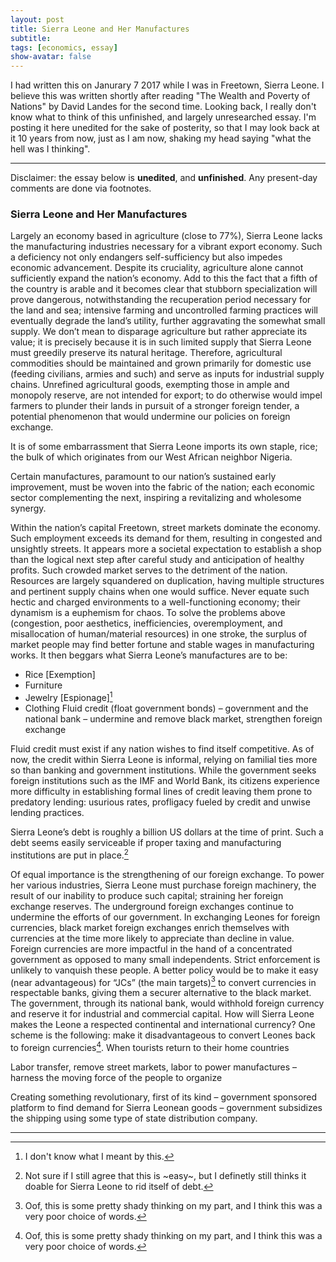 ```yaml
---
layout: post
title: Sierra Leone and Her Manufactures
subtitle: 
tags: [economics, essay]
show-avatar: false
---
```


I had written this on Janurary 7 2017 while I was in Freetown, Sierra Leone. I believe this was written shortly after reading "The Wealth and Poverty of Nations" by David Landes for the second time. Looking back, I really don't know what to think of this unfinished, and largely unresearched essay. I'm posting it here unedited for the sake of posterity, so that I may look back at it 10 years from now, just as I am now, shaking my head saying "what the hell was I thinking". 

---

Disclaimer: the essay below is **unedited**, and **unfinished**. Any present-day comments are done via footnotes. 

### Sierra Leone and Her Manufactures 

Largely an economy based in agriculture (close to 77%), Sierra Leone lacks the manufacturing industries necessary for a vibrant export economy. Such a deficiency not only endangers self-sufficiency but also impedes economic advancement. Despite its cruciality, agriculture alone cannot sufficiently expand the nation’s economy. Add to this the fact that a fifth of the country is arable and it becomes clear that stubborn specialization will prove dangerous, notwithstanding the recuperation period necessary for the land and sea; intensive farming and uncontrolled farming practices will eventually degrade the land’s utility, further aggravating the somewhat small supply. We don’t mean to disparage agriculture but rather appreciate its value; it is precisely because it is in such limited supply that Sierra Leone must greedily preserve its natural heritage. Therefore, agricultural commodities should be maintained and grown primarily for domestic use (feeding civilians, armies and such) and serve as inputs for industrial supply chains. Unrefined agricultural goods, exempting those in ample and monopoly reserve, are not intended for export; to do otherwise would impel farmers to plunder their lands in pursuit of a stronger foreign tender, a potential phenomenon that would undermine our policies on foreign exchange.  

It is of some embarrassment that Sierra Leone imports its own staple, rice; the bulk of which originates from our West African neighbor Nigeria. 

Certain manufactures, paramount to our nation’s sustained early improvement, must be woven into the fabric of the nation; each economic sector complementing the next, inspiring a revitalizing and wholesome synergy.  

Within the nation’s capital Freetown, street markets dominate the economy. Such employment exceeds its demand for them, resulting in congested and unsightly streets. It appears more a societal expectation to establish a shop than the logical next step after careful study and anticipation of healthy profits. Such crowded market serves to the detriment of the nation. Resources are largely squandered on duplication, having multiple structures and pertinent supply chains when one would suffice. Never equate such hectic and charged environments to a well-functioning economy; their dynamism is a euphemism for chaos. To solve the problems above (congestion, poor aesthetics, inefficiencies, overemployment, and misallocation of human/material resources) in one stroke, the surplus of market people may find better fortune and stable wages in manufacturing works. It then beggars what Sierra Leone’s manufactures are to be: 
 - Rice [Exemption]  
 - Furniture 
 - Jewelry [Espionage][^1]
 - Clothing 
Fluid credit (float government bonds) – government and the national bank – undermine and remove black market, strengthen foreign exchange  
 
Fluid credit must exist if any nation wishes to find itself competitive. As of now, the credit within Sierra Leone is informal, relying on familial ties more so than banking and government institutions. While the government seeks foreign institutions such as the IMF and World Bank, its citizens experience more difficulty in establishing formal lines of credit leaving them prone to predatory lending: usurious rates, profligacy fueled by credit and unwise lending practices.  

Sierra Leone’s debt is roughly a billion US dollars at the time of print. Such a debt seems easily serviceable if proper taxing and manufacturing institutions are put in place.[^2]  

Of equal importance is the strengthening of our foreign exchange. To power her various industries, Sierra Leone must purchase foreign machinery, the result of our inability to produce such capital; straining her foreign exchange reserves. The underground foreign exchanges continue to undermine the efforts of our government. In exchanging Leones for foreign currencies, black market foreign exchanges enrich themselves with currencies at the time more likely to appreciate than decline in value. Foreign currencies are more impactful in the hand of a concentrated government as opposed to many small independents. Strict enforcement is unlikely to vanquish these people. A better policy would be to make it easy (near advantageous) for “JCs” (the main targets)[^3] to convert currencies in respectable banks, giving them a securer alternative to the black market. The government, through its national bank, would withhold foreign currency and reserve it for industrial and commercial capital. How will Sierra Leone makes the Leone a respected continental and international currency? One scheme is the following: make it disadvantageous to convert Leones back to foreign currencies[^3]. When tourists return to their home countries  
 
Labor transfer, remove street markets, labor to power manufactures – harness the moving force of the people to organize  
 
Creating something revolutionary, first of its kind – government sponsored platform to find demand for Sierra Leonean goods – government subsidizes the shipping using some type of state distribution company.  

---

[^1]: I don't know what I meant by this. 
[^2]: Not sure if I still agree that this is ~easy~, but I definetly still thinks it doable for Sierra Leone to rid itself of debt. 
[^3]: Oof, this is some pretty shady thinking on my part, and I think this was a very poor choice of words. 